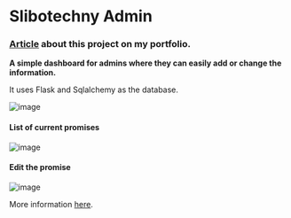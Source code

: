 # Slibotechny Admin
### [**Article**](https://michal-pavlicek.tech/project/slibotechny) about this project on my portfolio.

**A simple dashboard for admins where they can easily add or change the information.**

It uses Flask and Sqlalchemy as the database.

![image](https://user-images.githubusercontent.com/28483030/192084621-2d8e8d7e-4c5d-4c4f-a645-42383dd492d3.png)

#### List of current promises
![image](https://user-images.githubusercontent.com/28483030/192084634-5956a337-34f0-4f68-b54f-e9aab299e93e.png)

#### Edit the promise
![image](https://user-images.githubusercontent.com/28483030/192084644-0b180760-970f-4cec-8a45-84d1ed5c8e28.png)

More information [here](https://github.com/Pavlyuchenko/Slibotechny).
